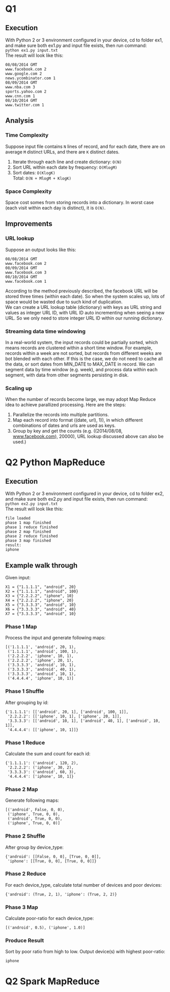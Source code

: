 # Q1 #
## Execution ##
With Python 2 or 3 environment configured in your device, cd to folder ex1, and make sure both ex1.py and input file exists, then run command:  
`python ex1.py input.txt`  
The result will look like this:  
```
08/08/2014 GMT
www.facebook.com 2
www.google.com 2
news.ycombinator.com 1
08/09/2014 GMT
www.nba.com 3
sports.yahoo.com 2
www.cnn.com 1
08/10/2014 GMT
www.twitter.com 1
```  
## Analysis ##
### Time Complexity ###
Suppose input file contains `N` lines of record, and for each date, there are on average `M` distinct URLs, and there are `K` distinct dates.  
1) Iterate through each line and create dictionary: `O(N)`  
2) Sort URL within each date by frequency: `O(MlogM)`    
3) Sort dates: `O(KlogK)`  
Total: `O(N + MlogM + KlogK)`  

### Space Complexity ###
Space cost somes from storing records into a dictionary. In worst case (each visit within each day is distinct), it is `O(N)`.  

## Improvements ##
### URL lookup ###
Suppose an output looks like this:  
```
08/08/2014 GMT
www.facebook.com 2
08/09/2014 GMT
www.facebook.com 3
08/10/2014 GMT
www.facebook.com 1
``` 
According to the method previously described, the facebook URL will be stored three times (within each date). So when the system scales up, lots of space would be wasted due to such kind of duplication.  
We can create a URL lookup table (dictionary) with keys as URL string and values as integer URL ID, with URL ID auto incrementing when seeing a new URL. So we only need to store integer URL ID within our running dictionary.  

### Streaming data time windowing ###
In a real-world system, the input records could be partially sorted, which means records are clustered within a short time window. For example, records within a week are not sorted, but records from different weeks are bot blended with each other. If this is the case, we do not need to cache all the data, or sort dates from MIN_DATE to MAX_DATE in record. We can segment data by time window (e.g. week), and process data within each segment, with data from other segments persisting in disk.  

### Scaling up ###
When the number of records become large, we may adopt Map Reduce idea to achieve parallized processing. Here are the steps:  
1) Parallelize the records into multiple partitions.  
2) Map each record into format ((date, url), 1)), in which different combinations of dates and urls are used as keys.  
3) Group by key and get the counts (e.g. ((2014/08/08, www.facebook.com), 20000), URL lookup discussed above can also be used.)

# Q2 Python MapReduce #
## Execution ##
With Python 2 or 3 environment configured in your device, cd to folder ex2, and make sure both ex2.py and input file exists, then run command:  
`python ex2.py input.txt`  
The result will look like this:  
```
file loaded
phase 1 map finished
phase 1 reduce finished
phase 2 map finished
phase 2 reduce finished
phase 3 map finished
result: 
iphone
```

## Example walk through ##
Given input:  
```
X1 = {"1.1.1.1", "android", 20}
X2 = {"1.1.1.1", "android", 100}
X3 = {"2.2.2.2", "iphone", 10}
X4 = {"2.2.2.2", "iphone", 20}
X5 = {"3.3.3.3", "android", 10}
X6 = {"3.3.3.3", "android", 40}
X7 = {"3.3.3.3", "android", 10}
```
### Phase 1 Map ###
Process the input and generate following maps:  
```
[('1.1.1.1', 'android', 20, 1),
 ('1.1.1.1', 'android', 100, 1),
 ('2.2.2.2', 'iphone', 10, 1),
 ('2.2.2.2', 'iphone', 20, 1),
 ('3.3.3.3', 'android', 10, 1),
 ('3.3.3.3', 'android', 40, 1),
 ('3.3.3.3', 'android', 10, 1),
 ('4.4.4.4', 'iphone', 10, 1)]
```
### Phase 1 Shuffle ###
After grouping by id:  
```
{'1.1.1.1': [['android', 20, 1], ['android', 100, 1]],
 '2.2.2.2': [['iphone', 10, 1], ['iphone', 20, 1]],
 '3.3.3.3': [['android', 10, 1], ['android', 40, 1], ['android', 10, 1]],
 '4.4.4.4': [['iphone', 10, 1]]}
```
### Phase 1 Reduce ###
Calculate the sum and count for each id:  
```
{'1.1.1.1': ('android', 120, 2),
 '2.2.2.2': ('iphone', 30, 2),
 '3.3.3.3': ('android', 60, 3),
 '4.4.4.4': ['iphone', 10, 1]}
```
### Phase 2 Map ###
Generate following maps:
```
[('android', False, 0, 0),
 ('iphone', True, 0, 0),
 ('android', True, 0, 0),
 ('iphone', True, 0, 0)]
```
### Phase 2 Shuffle ###
After group by device_type:
```
{'android': [[False, 0, 0], [True, 0, 0]],
 'iphone': [[True, 0, 0], [True, 0, 0]]}
```
### Phase 2 Reduce ###
For each device_type, calculate total number of devices and poor devices:  
```
{'android': (True, 2, 1), 'iphone': (True, 2, 2)}
```
### Phase 3 Map ###
Calculate poor-ratio for each device_type:  
```
[('android', 0.5), ('iphone', 1.0)]
```
### Produce Result ###
Sort by poor ratio from high to low. Output device(s) with highest poor-ratio:  
```
iphone
```

# Q2 Spark MapReduce #




